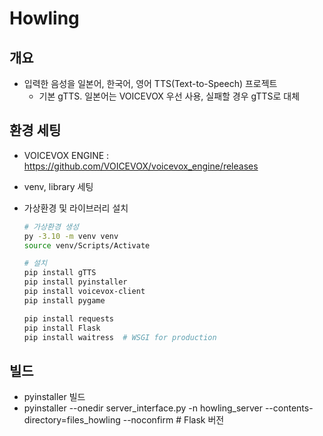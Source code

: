 # Howling

## 개요

- 입력한 음성을 일본어, 한국어, 영어 TTS(Text-to-Speech) 프로젝트
  - 기본 gTTS. 일본어는 VOICEVOX 우선 사용, 실패할 경우 gTTS로 대체

## 환경 세팅

- VOICEVOX ENGINE : <https://github.com/VOICEVOX/voicevox_engine/releases>
- venv, library 세팅
- 가상환경 및 라이브러리 설치

    ```bash
    # 가상환경 생성
    py -3.10 -m venv venv
    source venv/Scripts/Activate

    # 설치
    pip install gTTS
    pip install pyinstaller
    pip install voicevox-client
    pip install pygame

    pip install requests
    pip install Flask
    pip install waitress  # WSGI for production

    ```

## 빌드

- pyinstaller 빌드
- pyinstaller --onedir server_interface.py -n howling_server --contents-directory=files_howling --noconfirm  # Flask 버전
